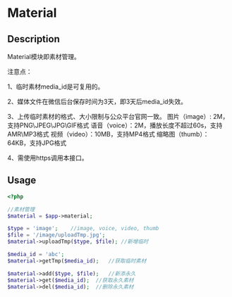 # Material

## Description
Material模块即素材管理。

注意点：

1、临时素材media_id是可复用的。

2、媒体文件在微信后台保存时间为3天，即3天后media_id失效。

3、上传临时素材的格式、大小限制与公众平台官网一致。
    图片（image）: 2M，支持PNG\JPEG\JPG\GIF格式
    语音（voice）：2M，播放长度不超过60s，支持AMR\MP3格式
    视频（video）：10MB，支持MP4格式
    缩略图（thumb）：64KB，支持JPG格式
    
4、需使用https调用本接口。

## Usage
```php
<?php 

//素材管理
$material = $app->material;

$type = 'image';    //image, voice, video, thumb
$file = '/image/uploadTmp.jpg';
$material->uploadTmp($type, $file); //新增临时

$media_id = 'abc';
$material->getTmp($media_id);   //获取临时素材

$material->add($type, $file);   //新添永久
$material->get($media_id);  //获取永久素材
$material->del($media_id);  //删除永久素材

```
